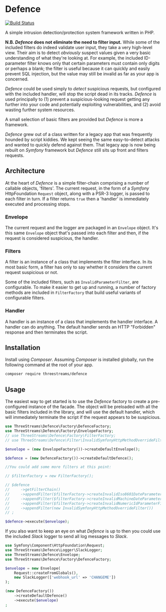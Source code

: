 # Defence

[![Build Status](https://travis-ci.com/threestreams/defence.svg?branch=master)](https://travis-ci.com/threestreams/defence)

A simple intrusion detection/protection system framework written in PHP.

**N.B. _Defence_ does not eliminate the need to filter input.**  While some of the included filters do indeed validate user input, they take a very high-level view.  Their aim is to detect _obviously_ suspect values given a very basic understanding of what they're looking at.  For example, the included ID-parameter filter knows only that certain parameters must contain only digits or perhaps a blank; the filter is useful because it can quickly and easily prevent SQL injection, but the value may still be invalid as far as your app is concerned.

_Defence_ could be used simply to _detect_ suspicious requests, but configured with the included handler, will stop the script dead in its tracks.  _Defence_ is used principally to (1) prevent a suspicious-looking request getting any further into your code and potentially exploiting vulnerabilities, and (2) avoid wasting further system resources.

A small selection of basic filters are provided but _Defence_ is more a framework.

_Defence_ grew out of a class written for a legacy app that was frequently hounded by script kiddies.  We kept seeing the same easy-to-detect attacks and wanted to quickly defend against them.  That legacy app is now being rebuilt on _Symfony_ framework but _Defence_ still sits up front and filters requests.

## Architecture

At the heart of _Defence_ is a simple filter-chain comprising a number of callable objects, 'filters'.  The current request, in the form of a _Symfony_ HttpFoundation `Request` object, along with a PSR-3 logger, is passed to each filter in turn.  If a filter returns `true` then a 'handler' is immediately executed and processing stops.

### Envelope

The current request and the logger are packaged in an `Envelope` object.  It's this same `Envelope` object that's passed into each filter and then, if the request is considered suspicious, the handler.

### Filters

A filter is an instance of a class that implements the filter interface.  In its most basic form, a filter has only to say whether it considers the current request suspicious or not.

Some of the included filters, such as `InvalidParameterFilter`, are configurable.  To make it easier to get up and running, a number of factory methods are included in `FilterFactory` that build useful variants of configurable filters.

### Handler

A handler is an instance of a class that implements the handler interface.  A handler can do anything.  The default handler sends an HTTP "Forbidden" response and then terminates the script.

## Installation

Install using _Composer_.  Assuming _Composer_ is installed globally, run the following command at the root of your app.

```sh
composer require threestreams/defence
```

## Usage

The easiest way to get started is to use the _Defence_ factory to create a pre-configured instance of the facade.  The object will be preloaded with all the basic filters included in the library, and will use the default handler, which will immediately terminate the script if the request appears to be suspicious.

```php
use ThreeStreams\Defence\Factory\DefenceFactory;
use ThreeStreams\Defence\Factory\EnvelopeFactory;
// use ThreeStreams\Defence\Factory\FilterFactory;
// use ThreeStreams\Defence\Filter\InvalidSymfonyHttpMethodOverrideFilter;

$envelope = (new EnvelopeFactory())->createDefaultEnvelope();

$defence = (new DefenceFactory())->createDefaultDefence();

//You could add some more filters at this point:

// $filterFactory = new FilterFactory();

// $defence
//     ->getFilterChain()
//     ->appendFilter($filterFactory->createInvalidIso8601DateParameterFilter(['starts_on', 'ends_on']))
//     ->appendFilter($filterFactory->createInvalidMachineDateParameterFilter(['search_date']))
//     ->appendFilter($filterFactory->createInvalidNumericIdParameterFilter('/_id$/'))
//     ->appendFilter(new InvalidSymfonyHttpMethodOverrideFilter())
// ;

$defence->execute($envelope);
```

If you also want to keep an eye on what _Defence_ is up to then you could use the included _Slack_ logger to send all log messages to _Slack_.

```php
use Symfony\Component\HttpFoundation\Request;
use ThreeStreams\Defence\Logger\SlackLogger;
use ThreeStreams\Defence\Envelope;
use ThreeStreams\Defence\Factory\DefenceFactory;

$envelope = new Envelope(
    Request::createFromGlobals(),
    new SlackLogger(['webhook_url' => 'CHANGEME'])
);

(new DefenceFactory())
    ->createDefaultDefence()
    ->execute($envelope)
;
```
